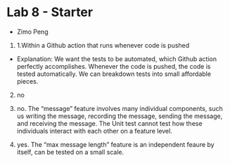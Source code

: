 # Lab 8 - Starter
- Zimo Peng
1) 1.Within a Github action that runs whenever code is pushed 

- Explanation: We want the tests to be automated, which Github action perfectly accomplishes. Whenever the code is pushed, the code is tested automatically. We can breakdown tests into small affordable pieces.

2) no
   
3) no. The “message” feature involves many individual components, such us writing the message, recording the message, sending the message, and receiving the message. The Unit test cannot test how these individuals interact with each other on a feature level.
   
4) yes. The “max message length” feature is an independent feaure by itself, can be tested on a small scale. 